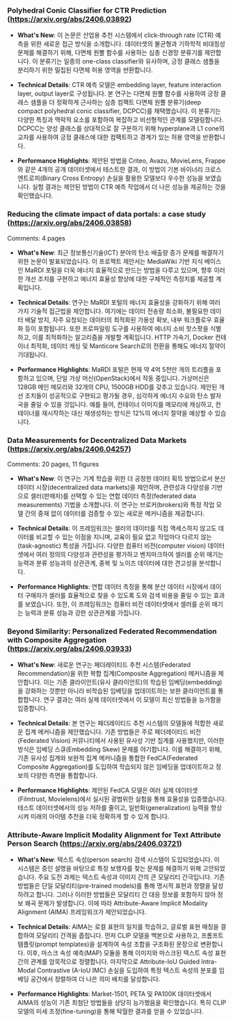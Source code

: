 ### Polyhedral Conic Classifier for CTR Prediction (https://arxiv.org/abs/2406.03892)
- **What's New**: 이 논문은 산업용 추천 시스템에서 click-through rate (CTR) 예측을 위한 새로운 접근 방식을 소개합니다. 데이터셋의 불균형과 기하학적 비대칭성 문제를 해결하기 위해, 다면체 원뿔 함수를 사용하는 심층 신경망 분류기를 제안합니다. 이 분류기는 일종의 one-class classifier와 유사하며, 긍정 클래스 샘플을 분리하기 위한 밀집된 다면체 허용 영역을 반환합니다.

- **Technical Details**: CTR 예측 모델은 embedding layer, feature interaction layer, output layer로 구성됩니다. 본 연구는 다면체 원뿔 함수를 사용하여 긍정 클래스 샘플을 더 정확하게 근사하는 심층 컴팩트 다면체 원뿔 분류기(deep compact polyhedral conic classifier, DCPCC)를 채택했습니다. 이 분류기는 다양한 특징과 맥락적 요소를 포함하여 복잡하고 비선형적인 관계를 모델링합니다. DCPCC는 양성 클래스를 상대적으로 잘 구분하기 위해 hyperplane과 L1 cone의 교차를 사용하여 긍정 클래스에 대한 컴팩트하고 경계가 있는 허용 영역을 반환합니다.

- **Performance Highlights**: 제안된 방법을 Criteo, Avazu, MovieLens, Frappe와 같은 4개의 공개 데이터셋에서 테스트한 결과, 이 방법이 기본 바이너리 크로스 엔트로피(Binary Cross Entropy) 손실을 활용한 모델보다 우수한 성능을 보였습니다. 실험 결과는 제안된 방법이 CTR 예측 작업에서 더 나은 성능을 제공하는 것을 확인했습니다.



### Reducing the climate impact of data portals: a case study (https://arxiv.org/abs/2406.03858)
Comments:
          4 pages

- **What's New**: 최근 정보통신기술(ICT) 분야의 탄소 배출량 증가 문제를 해결하기 위한 논문이 발표되었습니다. 이 프로젝트 제안서는 MediaWiki 기반 지식 베이스인 MaRDI 포털을 더욱 에너지 효율적으로 만드는 방법을 다루고 있으며, 향후 이러한 개선 조치를 구현하고 에너지 효율성 향상에 대한 구체적인 측정치를 제공할 계획입니다.

- **Technical Details**: 연구는 MaRDI 포털의 에너지 효율성을 강화하기 위해 여러 가지 기술적 접근법을 제안합니다. 여기에는 데이터 전송량 최소화, 불필요한 데이터 배달 방지, 자주 요청되는 데이터의 최적화된 가용성 확보, 내부 워크플로우 효율화 등이 포함됩니다. 또한 프로파일링 도구를 사용하여 에너지 소비 핫스팟을 식별하고, 이를 최적화하는 알고리즘을 개발할 계획입니다. HTTP 가속기, Docker 컨테이너 최적화, 데이터 캐싱 및 Manticore Search로의 전환을 통해도 에너지 절약이 기대됩니다.

- **Performance Highlights**: MaRDI 포털은 현재 약 4억 5천만 개의 트리플을 포함하고 있으며, 단일 가상 머신(OpenStack)에서 작동 중입니다. 가상머신은 128GB 메인 메모리와 32개의 CPU, 1500GB HDD를 갖추고 있습니다. 제안된 개선 조치들이 성공적으로 구현되고 평가될 경우, 심각하게 에너지 수요와 탄소 발자국을 줄일 수 있을 것입니다. 예를 들어, 컨테이너 이미지를 메모리에 캐싱하고, 컨테이너를 재시작하는 대신 재생성하는 방식은 12%의 에너지 절약을 예상할 수 있습니다.



### Data Measurements for Decentralized Data Markets (https://arxiv.org/abs/2406.04257)
Comments:
          20 pages, 11 figures

- **What's New**: 이 연구는 기계 학습을 위한 더 공정한 데이터 획득 방법으로서 분산 데이터 시장(decentralized data markets)을 제안하며, 관련성과 다양성을 기반으로 셀러(판매자)를 선택할 수 있는 연합 데이터 측정(federated data measurements) 기법을 소개합니다. 이 연구는 브로커(brokers)와 특정 작업 모델 간의 중재 없이 데이터를 검증할 수 있는 새로운 메커니즘을 제공합니다.

- **Technical Details**: 이 프레임워크는 셀러의 데이터를 직접 액세스하지 않고도 데이터를 비교할 수 있는 이점을 지니며, 교육이 필요 없고 작업마다 다르지 않는(task-agnostic) 특성을 가집니다. 다양한 컴퓨터 비전(computer vision) 데이터셋에서 여러 정의의 다양성과 관련성을 평가하고 벤치마크하여 셀러를 순위 매기는 능력과 분류 성능과의 상관관계, 중복 및 노이즈 데이터에 대한 견고성을 분석합니다.

- **Performance Highlights**: 연합 데이터 측정을 통해 분산 데이터 시장에서 데이터 구매자가 셀러를 효율적으로 찾을 수 있도록 도와 검색 비용을 줄일 수 있는 효과를 보였습니다. 또한, 이 프레임워크는 컴퓨터 비전 데이터셋에서 셀러를 순위 매기는 능력과 분류 성능과 강한 상관관계를 가집니다.



### Beyond Similarity: Personalized Federated Recommendation with Composite Aggregation (https://arxiv.org/abs/2406.03933)
- **What's New**: 새로운 연구는 페더레이티드 추천 시스템(Federated Recommendation)을 위한 복합 집계(Composite Aggregation) 메커니즘을 제안합니다. 이는 기존 클라이언트(유사 클라이언트)의 학습된 임베딩(embedding)을 강화하는 것뿐만 아니라 비학습된 임베딩을 업데이트하는 보완 클라이언트를 통합합니다. 연구 결과는 여러 실제 데이터셋에서 이 모델이 최신 방법들을 능가함을 입증합니다.

- **Technical Details**: 본 연구는 페더레이티드 추천 시스템의 모델들에 적합한 새로운 집계 메커니즘을 제안했습니다. 기존 방법들은 주로 페더레이티드 비전(Federated Vision) 커뮤니티에서 사용된 유사성 기반 집계를 사용했지만, 이러한 방식은 임베딩 스큐(Embedding Skew) 문제를 야기합니다. 이를 해결하기 위해, 기존 유사성 집계와 보완적 집계 메커니즘을 통합한 FedCA(Federated Composite Aggregation)를 도입하여 학습되지 않은 임베딩을 업데이트하고 정보의 다양한 측면을 통합합니다.

- **Performance Highlights**: 제안된 FedCA 모델은 여러 실제 데이터셋(Filmtrust, Movielens)에서 실시된 광범위한 실험을 통해 효율성을 입증했습니다. 테스트 데이터셋에서의 성능 저하를 줄이고, 일반화(generalization) 능력을 향상시켜 미래의 아이템 추천을 더욱 정확하게 할 수 있게 합니다.



### Attribute-Aware Implicit Modality Alignment for Text Attribute Person Search (https://arxiv.org/abs/2406.03721)
- **What's New**: 텍스트 속성(person search) 검색 시스템이 도입되었습니다. 이 시스템은 증인 설명을 바탕으로 특정 보행자를 찾는 문제를 해결하기 위해 고안되었습니다. 주요 도전 과제는 텍스트 속성과 이미지 간의 큰 모달리티 간극입니다. 기존 방법들은 단일 모달리티(pre-trained models)를 통해 명시적 표현과 정렬을 달성하려고 합니다. 그러나 이러한 방법들은 모달리티 간 대응 정보를 포함하지 않아 정보 왜곡 문제가 발생합니다. 이에 따라 Attribute-Aware Implicit Modality Alignment (AIMA) 프레임워크가 제안되었습니다.

- **Technical Details**: AIMA는 로컬 표현의 일치를 학습하고, 글로벌 표현 매칭을 결합하여 모달리티 간격을 좁힙니다. 먼저 CLIP 모델을 백본으로 사용하고, 프롬프트 템플릿(prompt templates)을 설계하여 속성 조합을 구조화된 문장으로 변환합니다. 이후, 마스크 속성 예측(MAP) 모듈을 통해 이미지와 마스크된 텍스트 속성 표현 간의 관계를 암묵적으로 정렬합니다. 마지막으로 Attribute-IoU Guided Intra-Modal Contrastive (A-IoU IMC) 손실을 도입하여 특정 텍스트 속성의 분포를 임베딩 공간에서 정렬하여 더 나은 의미 배치를 달성합니다.

- **Performance Highlights**: Market-1501, PETA 및 PA100K 데이터셋에서 AIMA의 성능이 기존 최첨단 방법들을 상당히 능가했음을 확인했습니다. 특히 CLIP 모델의 미세 조정(fine-tuning)을 통해 탁월한 결과를 얻을 수 있었습니다.




